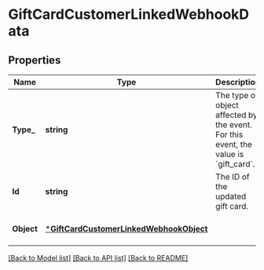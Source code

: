 # GiftCardCustomerLinkedWebhookData

## Properties
Name | Type | Description | Notes
------------ | ------------- | ------------- | -------------
**Type_** | **string** | The type of object affected by the event. For this event, the value is &#x60;gift_card&#x60;. | [optional] [default to null]
**Id** | **string** | The ID of the updated gift card. | [optional] [default to null]
**Object** | [***GiftCardCustomerLinkedWebhookObject**](GiftCardCustomerLinkedWebhookObject.md) |  | [optional] [default to null]

[[Back to Model list]](../README.md#documentation-for-models) [[Back to API list]](../README.md#documentation-for-api-endpoints) [[Back to README]](../README.md)

